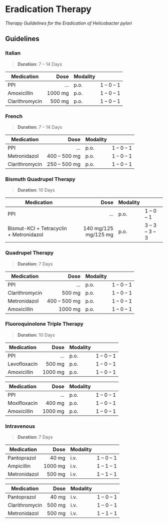 # Eradication Therapy

_Therapy Guildelines for the Eradication of Helicobacter pylori_

## Guidelines

### Italian

> __Duration:__ 7 – 14 Days

| Medication | Dose | Modality ||
| --- | ---: | --- | --- |
| PPI | ... | p.o. | 1 – 0 – 1 |
| Amoxicillin | 1000 mg | p.o. | 1 – 0 – 1 |
| Clarithromycin | 500 mg | p.o. | 1 – 0 – 1 |

### French

> __Duration:__ 7 – 14 Days

| Medication | Dose | Modality ||
| --- | ---: | --- | --- |
| PPI | ... | p.o. | 1 – 0 – 1 |
| Metronidazol | 400 – 500 mg | p.o. | 1 – 0 – 1 |
| Clarithromycin | 250 – 500 mg | p.o. | 1 – 0 – 1 |

### Bismuth Quadrupel Therapy

> __Duration:__ 10 Days

| Medication | Dose | Modality ||
| --- | ---: | --- | --- |
| PPI | ... | p.o. | 1 – 0 – 1 |
| Bismut-KCl + Tetracyclin + Metronidazol | 140 mg/125 mg/125 mg | p.o. | 3 – 3 – 3 – 3 |

### Quadrupel Therapy

> __Duration:__ 7 Days

| Medication | Dose | Modality ||
| --- | ---: | --- | --- |
| PPI | ... | p.o. | 1 – 0 – 1 |
| Clarithromycin | 500 mg | p.o. | 1 – 0 – 1 |
| Metronidazol | 400 – 500 mg | p.o. | 1 – 0 – 1 |
| Amoxicillin | 1000 mg | p.o. | 1 – 0 – 1 |

### Fluoroquinolone Triple Therapy

> __Duration:__ 10 Days

| Medication | Dose | Modality ||
| --- | ---: | --- | --- |
| PPI | ... | p.o. | 1 – 0 – 1 |
| Levofloxacin | 500 mg | p.o. | 1 – 0 – 1 |
| Amoxicillin | 1000 mg | p.o. | 1 – 0 – 1 |

| Medication | Dose | Modality ||
| --- | ---: | --- | --- |
| PPI | ... | p.o. | 1 – 0 – 1 |
| Moxifloxacin | 400 mg | p.o. | 1 – 0 – 1 |
| Amoxicillin | 1000 mg | p.o. | 1 – 0 – 1 |

### Intravenous

> __Duration:__ 7 Days

| Medication | Dose | Modality ||
| --- | ---: | --- | --- |
| Pantoprazol | 40 mg | i.v. | 1 – 0 – 1 |
| Ampicillin | 1000 mg | i.v. | 1 – 1 – 1 |
| Metronidazol | 500 mg | i.v. | 1 – 1 – 1 |

| Medication | Dose | Modality ||
| --- | ---: | --- | --- |
| Pantoprazol | 40 mg | i.v. | 1 – 0 – 1 |
| Clarithromycin | 500 mg | i.v. | 1 – 0 – 1 |
| Metronidazol | 500 mg | i.v. | 1 – 1 – 1 |